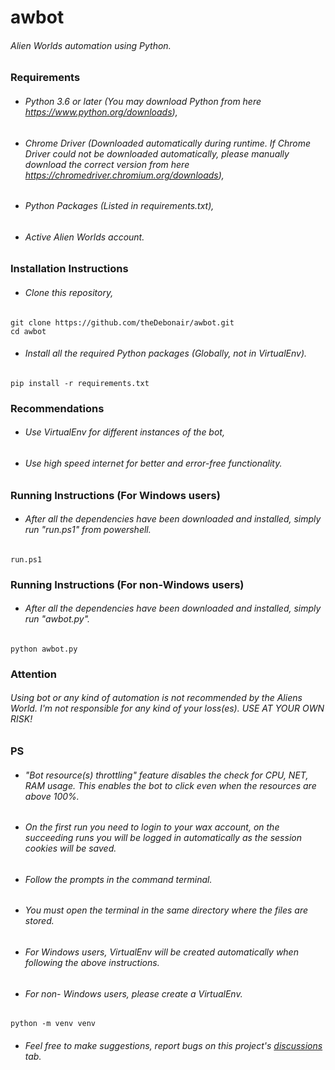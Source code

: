 # awbot
###### Alien Worlds automation using Python.

### Requirements
- ###### Python 3.6 or later (You may download Python from here https://www.python.org/downloads),
- ###### Chrome Driver (Downloaded automatically during runtime. If Chrome Driver could not be downloaded automatically, please manually download the correct version from here https://chromedriver.chromium.org/downloads),
- ###### Python Packages (Listed in requirements.txt),
- ###### Active Alien Worlds account.

### Installation Instructions
- ###### Clone this repository,
```
git clone https://github.com/theDebonair/awbot.git
cd awbot
```

- ###### Install all the required Python packages (Globally, not in VirtualEnv).
```
pip install -r requirements.txt
```

### Recommendations
- ###### Use VirtualEnv for different instances of the bot,
- ###### Use high speed internet for better and error-free functionality.

### Running Instructions (For Windows users)
- ###### After all the dependencies have been downloaded and installed, simply run "run.ps1" from powershell.
```
run.ps1
```

### Running Instructions (For non-Windows users)
- ###### After all the dependencies have been downloaded and installed, simply run "awbot.py".
```
python awbot.py
```
### Attention
###### Using bot or any kind of automation is not recommended by the Aliens World. I'm not responsible for any kind of your loss(es). USE AT YOUR OWN RISK!

### PS
- ###### "Bot resource(s) throttling" feature disables the check for CPU, NET, RAM usage. This enables the bot to click even when the resources are above 100%.
- ###### On the first run you need to login to your wax account, on the succeeding runs you will be logged in automatically as the session cookies will be saved.
- ###### Follow the prompts in the command terminal.
- ###### You must open the terminal in the same directory where the files are stored.
- ###### For Windows users, VirtualEnv will be created automatically when following the above instructions.
- ###### For non- Windows users, please create a VirtualEnv.
```
python -m venv venv
```
- ###### Feel free to make suggestions, report bugs on this project's [discussions](https://github.com/theDebonair/awbot/discussions) tab.
